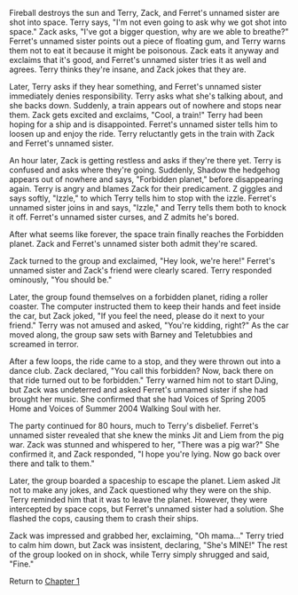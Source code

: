 Fireball destroys the sun and Terry, Zack, and Ferret's unnamed sister are
shot into space. Terry says, "I'm not even going to ask why we got shot
into space." Zack asks, "I've got a bigger question, why are we able to
breathe?" Ferret's unnamed sister points out a piece of floating gum,
and Terry warns them not to eat it because it might be poisonous. Zack eats
it anyway and exclaims that it's good, and Ferret's unnamed sister tries
it as well and agrees. Terry thinks they're insane, and Zack jokes that
they are.

Later, Terry asks if they hear something, and Ferret's unnamed sister
immediately denies responsibility. Terry asks what she's talking about,
and she backs down. Suddenly, a train appears out of nowhere and stops
near them. Zack gets excited and exclaims, "Cool, a train!" Terry had been
hoping for a ship and is disappointed. Ferret's unnamed sister tells him
to loosen up and enjoy the ride. Terry reluctantly gets in the train
with Zack and Ferret's unnamed sister.

An hour later, Zack is getting restless and asks if they're there yet.
Terry is confused and asks where they're going. Suddenly, Shadow the
hedgehog appears out of nowhere and says, "Forbidden planet," before
disappearing again. Terry is angry and blames Zack for their predicament. Z
giggles and says softly, "Izzle," to which Terry tells him to stop with
the izzle. Ferret's unnamed sister joins in and says, "Izzle," and Terry
tells them both to knock it off. Ferret's unnamed sister curses, and Z
admits he's bored.

After what seems like forever, the space train finally reaches the
Forbidden planet. Zack and Ferret's unnamed sister both admit they're
scared.

Zack turned to the group and exclaimed, "Hey look, we're here!" Ferret's
unnamed sister and Zack's friend were clearly scared. Terry responded
ominously, "You should be."

Later, the group found themselves on a forbidden planet, riding a roller
coaster. The computer instructed them to keep their hands and feet
inside the car, but Zack joked, "If you feel the need, please do it next to
your friend." Terry was not amused and asked, "You're kidding, right?"
As the car moved along, the group saw sets with Barney and Teletubbies
and screamed in terror.

After a few loops, the ride came to a stop, and they were thrown out
into a dance club. Zack declared, "You call this forbidden? Now, back there
on that ride turned out to be forbidden." Terry warned him not to start
DJing, but Zack was undeterred and asked Ferret's unnamed sister if she had
brought her music. She confirmed that she had Voices of Spring 2005 Home
and Voices of Summer 2004 Walking Soul with her.

The party continued for 80 hours, much to Terry's disbelief. Ferret's
unnamed sister revealed that she knew the minks Jit and Liem from the
pig war. Zack was stunned and whispered to her, "There was a pig war?" She
confirmed it, and Zack responded, "I hope you're lying. Now go back over
there and talk to them."

Later, the group boarded a spaceship to escape the planet. Liem asked
Jit not to make any jokes, and Zack questioned why they were on the ship.
Terry reminded him that it was to leave the planet. However, they were
intercepted by space cops, but Ferret's unnamed sister had a solution.
She flashed the cops, causing them to crash their ships.

Zack was impressed and grabbed her, exclaiming, "Oh mama..." Terry tried to
calm him down, but Zack was insistent, declaring, "She's MINE!" The rest of
the group looked on in shock, while Terry simply shrugged and said,
"Fine."

Return to [Chapter 1](stories/7567)
